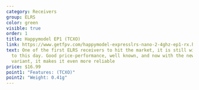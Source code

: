 ```yaml
---
category: Receivers
group: ELRS
color: green
visible: true
order: 1
title: Happymodel EP1 (TCXO)
link: https://www.getfpv.com/happymodel-expresslrs-nano-2-4ghz-ep1-rx.html
text: One of the first ELRS receivers to hit the market, it is still widely used
  to this day. Good price-performance, well known, and now with the new TCXO
  variant, it makes it even more reliable
price: $16.99
point1: "Features: (TCXO)"
point2: "Weight: 0.41g"
---
```

